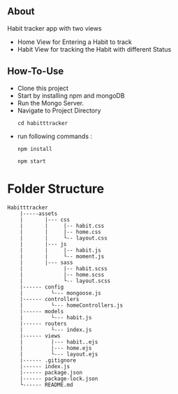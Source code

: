 ## About 
Habit tracker app with two views
- Home View for Entering a Habit to track
- Habit View for tracking the Habit with different Status

## How-To-Use

- Clone this project
- Start by installing npm and mongoDB
- Run the Mongo Server.
- Navigate to Project Directory
    ```
    cd habitttracker
    ```
- run following commands :
    ```
    npm install 
    ```
    ```
    npm start
    ```

# Folder Structure 
```
Habitttracker
    |-----assets
    |       |--- css
    |       |     |-- habit.css
    |       |     |-- home.css
    |       |     └-- layout.css
    |       |--- js
    |       |     |-- habit.js
    |       |     └-- moment.js
    |       |--- sass
    |             |-- habit.scss
    |             |-- home.scss
    |             └-- layout.scss
    |------ config
    |         └--- mongoose.js
    |------ controllers
    |         └--- homeControllers.js
    |------ models
    |         └--- habit.js
    |------ routers
    |         └--- index.js
    |------ views
    |         |--- habit..ejs
    |         |--- home.ejs
    |         └--- layout.ejs
    |------ .gitignore
    |------ index.js
    |------ package.json
    |------ package-lock.json
    └------ README.md

